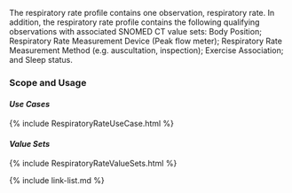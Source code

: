 ﻿The respiratory rate profile contains one observation, respiratory rate. In addition, the respiratory rate profile contains the following qualifying observations with associated SNOMED CT value sets: Body Position; Respiratory Rate Measurement Device (Peak flow meter); Respiratory Rate Measurement Method (e.g. auscultation, inspection); Exercise Association; and Sleep status.

### Scope and Usage
#### ***Use Cases***

{% include RespiratoryRateUseCase.html %}


#### ***Value Sets***

{% include RespiratoryRateValueSets.html %}


{% include link-list.md %}